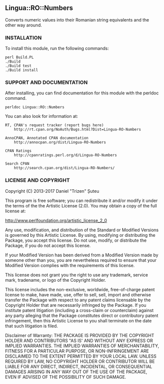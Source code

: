 ## Lingua::RO::Numbers

Converts numeric values into their Romanian string equivalents and the other way around.

### INSTALLATION

To install this module, run the following commands:

    perl Build.PL
    ./Build
    ./Build test
    ./Build install

### SUPPORT AND DOCUMENTATION

After installing, you can find documentation for this module with the
perldoc command.

    perldoc Lingua::RO::Numbers

You can also look for information at:

    RT, CPAN's request tracker (report bugs here)
        http://rt.cpan.org/NoAuth/Bugs.html?Dist=Lingua-RO-Numbers

    AnnoCPAN, Annotated CPAN documentation
        http://annocpan.org/dist/Lingua-RO-Numbers

    CPAN Ratings
        http://cpanratings.perl.org/d/Lingua-RO-Numbers

    Search CPAN
        http://search.cpan.org/dist/Lingua-RO-Numbers/


### LICENSE AND COPYRIGHT

Copyright (C) 2013-2017 Daniel "Trizen" Șuteu

This program is free software; you can redistribute it and/or modify it
under the terms of the the Artistic License (2.0). You may obtain a
copy of the full license at:

http://www.perlfoundation.org/artistic_license_2_0

Any use, modification, and distribution of the Standard or Modified
Versions is governed by this Artistic License. By using, modifying or
distributing the Package, you accept this license. Do not use, modify,
or distribute the Package, if you do not accept this license.

If your Modified Version has been derived from a Modified Version made
by someone other than you, you are nevertheless required to ensure that
your Modified Version complies with the requirements of this license.

This license does not grant you the right to use any trademark, service
mark, tradename, or logo of the Copyright Holder.

This license includes the non-exclusive, worldwide, free-of-charge
patent license to make, have made, use, offer to sell, sell, import and
otherwise transfer the Package with respect to any patent claims
licensable by the Copyright Holder that are necessarily infringed by the
Package. If you institute patent litigation (including a cross-claim or
counterclaim) against any party alleging that the Package constitutes
direct or contributory patent infringement, then this Artistic License
to you shall terminate on the date that such litigation is filed.

Disclaimer of Warranty: THE PACKAGE IS PROVIDED BY THE COPYRIGHT HOLDER
AND CONTRIBUTORS "AS IS' AND WITHOUT ANY EXPRESS OR IMPLIED WARRANTIES.
THE IMPLIED WARRANTIES OF MERCHANTABILITY, FITNESS FOR A PARTICULAR
PURPOSE, OR NON-INFRINGEMENT ARE DISCLAIMED TO THE EXTENT PERMITTED BY
YOUR LOCAL LAW. UNLESS REQUIRED BY LAW, NO COPYRIGHT HOLDER OR
CONTRIBUTOR WILL BE LIABLE FOR ANY DIRECT, INDIRECT, INCIDENTAL, OR
CONSEQUENTIAL DAMAGES ARISING IN ANY WAY OUT OF THE USE OF THE PACKAGE,
EVEN IF ADVISED OF THE POSSIBILITY OF SUCH DAMAGE.
